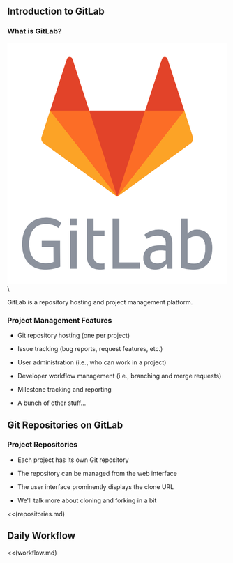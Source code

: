 Introduction to GitLab
----------------------

### What is GitLab? ###

![](../../diagrams/frontends/gitlab-logo.svg)\
<!-- Placeholder -->

GitLab is a repository hosting and project management platform.

### Project Management Features ###

  * Git repository hosting (one per project)

  * Issue tracking (bug reports, request features, etc.)

  * User administration (i.e., who can work in a project)

  * Developer workflow management (i.e., branching and merge requests)

  * Milestone tracking and reporting

  * A bunch of other stuff...

Git Repositories on GitLab
--------------------------

### Project Repositories ###

  * Each project has its own Git repository

  * The repository can be managed from the web interface

  * The user interface prominently displays the clone URL

  * We'll talk more about cloning and forking in a bit

  <<(repositories.md)

Daily Workflow
--------------

  <<(workflow.md)
